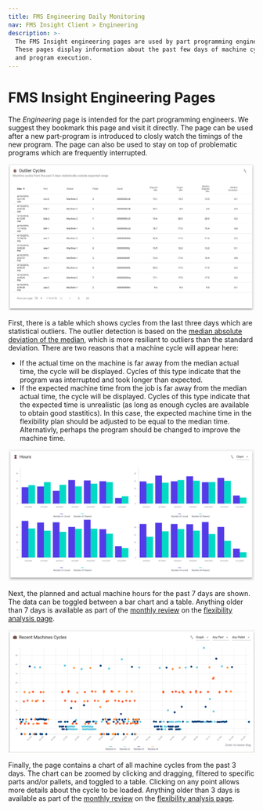 ```yaml
---
title: FMS Engineering Daily Monitoring
nav: FMS Insight Client > Engineering
description: >-
  The FMS Insight engineering pages are used by part programming engineers.
  These pages display information about the past few days of machine cycles
  and program execution.
---
```


# FMS Insight Engineering Pages

The _Engineering_ page is intended for the part programming engineers. We suggest they bookmark this page and
visit it directly. The page can be used after a new part-program is introduced to closly watch the timings of
the new program. The page can also be used to stay on top of problematic programs which are frequently interrupted.

![Screenshot of Machine outliers](screenshots/insight-machine-outliers.png)

First, there is a table which shows cycles from the last three days which are
statistical outliers. The outlier detection is based on the [median absolute
deviation of the
median](https://en.wikipedia.org/wiki/Median_absolute_deviation), which is
more resiliant to outliers than the standard deviation. There are two reasons that a machine
cycle will appear here:

- If the actual time on the machine is far away from the median actual time, the cycle will be displayed. Cycles of this
  type indicate that the program was interrupted and took longer than expected.
- If the expected machine time from the job is far away from the median actual time, the cycle will be displayed. Cycles of this
  type indicate that the expected time is unrealistic (as long as enough cycles are available to obtain good stastitics). In this
  case, the expected machine time in the flexibility plan should be adjusted to be equal to the median time. Alternativly,
  perhaps the program should be changed to improve the machine time.

![Screenshot of machine hours](screenshots/insight-machine-hours.png)

Next, the planned and actual machine hours for the past 7 days are shown. The
data can be toggled between a bar chart and a table. Anything older than 7
days is available as part of the [monthly review](improve-fms) on the
[flexibility analysis page](client-flexibility-analysis).

![Screenshot of machine cycles](screenshots/insight-machine-cycle-graph.png)

Finally, the page contains a chart of all machine cycles from the past 3 days. The chart can
be zoomed by clicking and dragging, filtered to specific parts and/or
pallets, and toggled to a table. Clicking on any point allows more details
about the cycle to be loaded. Anything older than 3
days is available as part of the [monthly review](improve-fms) on the
[flexibility analysis page](client-flexibility-analysis).
